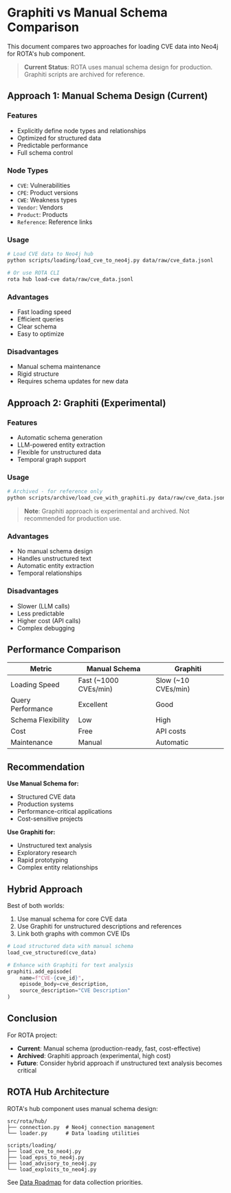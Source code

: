 # Graphiti vs Manual Schema Comparison

This document compares two approaches for loading CVE data into Neo4j for ROTA's hub component.

> **Current Status**: ROTA uses manual schema design for production. Graphiti scripts are archived for reference.

## Approach 1: Manual Schema Design (Current)

### Features
- Explicitly define node types and relationships
- Optimized for structured data
- Predictable performance
- Full schema control

### Node Types
- `CVE`: Vulnerabilities
- `CPE`: Product versions
- `CWE`: Weakness types
- `Vendor`: Vendors
- `Product`: Products
- `Reference`: Reference links

### Usage
```bash
# Load CVE data to Neo4j hub
python scripts/loading/load_cve_to_neo4j.py data/raw/cve_data.jsonl

# Or use ROTA CLI
rota hub load-cve data/raw/cve_data.jsonl
```

### Advantages
- Fast loading speed
- Efficient queries
- Clear schema
- Easy to optimize

### Disadvantages
- Manual schema maintenance
- Rigid structure
- Requires schema updates for new data

## Approach 2: Graphiti (Experimental)

### Features
- Automatic schema generation
- LLM-powered entity extraction
- Flexible for unstructured data
- Temporal graph support

### Usage
```bash
# Archived - for reference only
python scripts/archive/load_cve_with_graphiti.py data/raw/cve_data.jsonl
```

> **Note**: Graphiti approach is experimental and archived. Not recommended for production use.

### Advantages
- No manual schema design
- Handles unstructured text
- Automatic entity extraction
- Temporal relationships

### Disadvantages
- Slower (LLM calls)
- Less predictable
- Higher cost (API calls)
- Complex debugging

## Performance Comparison

| Metric | Manual Schema | Graphiti |
|--------|---------------|----------|
| Loading Speed | Fast (~1000 CVEs/min) | Slow (~10 CVEs/min) |
| Query Performance | Excellent | Good |
| Schema Flexibility | Low | High |
| Cost | Free | API costs |
| Maintenance | Manual | Automatic |

## Recommendation

**Use Manual Schema for:**
- Structured CVE data
- Production systems
- Performance-critical applications
- Cost-sensitive projects

**Use Graphiti for:**
- Unstructured text analysis
- Exploratory research
- Rapid prototyping
- Complex entity relationships

## Hybrid Approach

Best of both worlds:
1. Use manual schema for core CVE data
2. Use Graphiti for unstructured descriptions and references
3. Link both graphs with common CVE IDs

```python
# Load structured data with manual schema
load_cve_structured(cve_data)

# Enhance with Graphiti for text analysis
graphiti.add_episode(
    name=f"CVE-{cve_id}",
    episode_body=cve_description,
    source_description="CVE Description"
)
```

## Conclusion

For ROTA project:
- **Current**: Manual schema (production-ready, fast, cost-effective)
- **Archived**: Graphiti approach (experimental, high cost)
- **Future**: Consider hybrid approach if unstructured text analysis becomes critical

## ROTA Hub Architecture

ROTA's hub component uses manual schema design:

```
src/rota/hub/
├── connection.py  # Neo4j connection management
└── loader.py      # Data loading utilities

scripts/loading/
├── load_cve_to_neo4j.py
├── load_epss_to_neo4j.py
├── load_advisory_to_neo4j.py
└── load_exploits_to_neo4j.py
```

See [Data Roadmap](data-roadmap.md) for data collection priorities.
